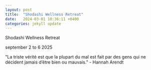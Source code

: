 ```yaml
---
layout: post
title:  "Shodashi Wellness Retreat"
date:   2024-03-01 10:36:11 +0400
categories: jekyll update
---
```


Shodashi Wellness Retreat

september 2 to 6 2025

"La triste vérité est que la plupart du mal est fait par des gens qui ne décident jamais d’être bien ou mauvais." - Hannah Arendt

[jekyll-docs]: https://jekyllrb.com/docs/home
[jekyll-gh]:   https://github.com/jekyll/jekyll
[jekyll-talk]: https://talk.jekyllrb.com/
